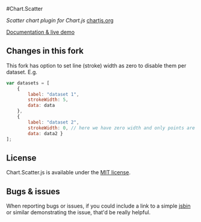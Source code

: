 #Chart.Scatter

*Scatter chart plugin for Chart.js* [chartjs.org](http://www.chartjs.org)

[Documentation & live demo](http://dima117.github.io/Chart.Scatter/)


## Changes in this fork

This fork has option to set line (stroke) width as zero to disable them per dataset.
E.g.

```javascript
var datasets = [
	{
		label: "dataset 1",
		strokeWidth: 5,
		data: data
	},
	{
		label: "dataset 2",
		strokeWidth: 0, // here we have zero width and only points are drawn
		data: data2 }
];
```

## License

Chart.Scatter.js is available under the [MIT license](http://opensource.org/licenses/MIT).

## Bugs & issues

When reporting bugs or issues, if you could include a link to a simple [jsbin](http://jsbin.com) or similar demonstrating the issue, that'd be really helpful.
